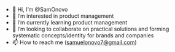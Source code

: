 - 👋 Hi, I’m @SamOnovo
- 👀 I’m interested in product management
- 🌱 I’m currently learning product management
- 💞️ I’m looking to collaborate on practical solutions and forming systematic concepts/identity for brands and companies 
- 📫 How to reach me (samuelonovo7@gmail.com)

<!---
SamOnovo/SamOnovo is a ✨ special ✨ repository because its `README.md` (this file) appears on your GitHub profile.
You can click the Preview link to take a look at your changes.
--->
